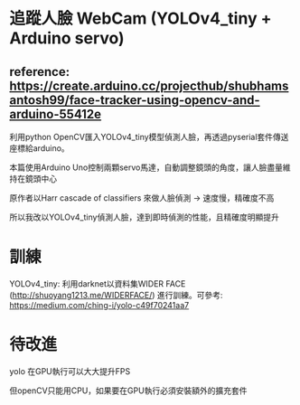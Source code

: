 # 追蹤人臉 WebCam (YOLOv4_tiny + Arduino servo)

## reference: https://create.arduino.cc/projecthub/shubhamsantosh99/face-tracker-using-opencv-and-arduino-55412e

利用python OpenCV匯入YOLOv4_tiny模型偵測人臉，再透過pyserial套件傳送座標給arduino。

本篇使用Arduino Uno控制兩顆servo馬達，自動調整鏡頭的角度，讓人臉盡量維持在鏡頭中心

原作者以Harr cascade of classifiers 來做人臉偵測 -> 速度慢，精確度不高

所以我改以YOLOv4_tiny偵測人臉，達到即時偵測的性能，且精確度明顯提升

# 訓練

YOLOv4_tiny: 利用darknet以資料集WIDER FACE (http://shuoyang1213.me/WIDERFACE/) 進行訓練。可參考: https://medium.com/ching-i/yolo-c49f70241aa7



# 待改進

yolo 在GPU執行可以大大提升FPS

但openCV只能用CPU，如果要在GPU執行必須安裝額外的擴充套件